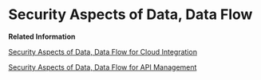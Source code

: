 <!-- loio55c45ab7a4874e59ae47f481e992a574 -->

# Security Aspects of Data, Data Flow

**Related Information**  


[Security Aspects of Data, Data Flow for Cloud Integration](security-aspects-of-data-data-flow-for-cloud-integration-7895724.md "All data in transit, either exchanged with remote components or internal, can be protected by methods such as encryption.")

[Security Aspects of Data, Data Flow for API Management](security-aspects-of-data-data-flow-for-api-management-27a7f63.md "Here you can find information on how to secure API Management applications.")

